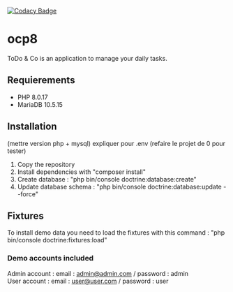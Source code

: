 [![Codacy Badge](https://app.codacy.com/project/badge/Grade/87ed5cd1f6844b6c8d39524e994ed358)](https://www.codacy.com/gh/thaydan/ocp8-dev/dashboard?utm_source=github.com&amp;utm_medium=referral&amp;utm_content=thaydan/ocp8-dev&amp;utm_campaign=Badge_Grade)

# ocp8

ToDo & Co is an application to manage your daily tasks.

## Requierements
- PHP 8.0.17
- MariaDB 10.5.15

## Installation

(mettre version php + mysql)
expliquer pour .env
(refaire le projet de 0 pour tester)

1. Copy the repository
2. Install dependencies with "composer install"
3. Create database : "php bin/console doctrine:database:create"
4. Update database schema : "php bin/console doctrine:database:update --force"

## Fixtures
To install demo data you need to load the fixtures with this command : "php bin/console doctrine:fixtures:load"

### Demo accounts included
Admin account : email : admin@admin.com / password : admin  
User account : email : user@user.com / password : user  
